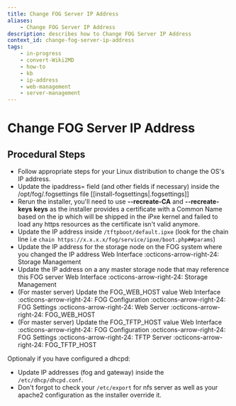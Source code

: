 ```yaml
---
title: Change FOG Server IP Address
aliases:
    - Change FOG Server IP Address
description: describes how to Change FOG Server IP Address
context_id: change-fog-server-ip-address
tags:
    - in-progress
    - convert-Wiki2MD
    - how-to
    - kb
    - ip-address
    - web-management
    - server-management
---
```



# Change FOG Server IP Address

## Procedural Steps

-   Follow appropriate steps for your Linux distribution to change the
    OS's IP address.
-   Update the ipaddress= field (and other fields if necessary) inside
    the /opt/fog/.fogsettings file [[install-fogsettings|.fogsettings]]
-   Rerun the installer, you'll need to use **\--recreate-CA** and
    **\--recreate-keys keys** as the installer provides a certificate
    with a Common Name based on the ip which will be shipped in the iPxe
    kernel and failed to load any https resources as the certificate
    isn't valid anymore.
-   Update the IP address inside `/tftpboot/default.ipxe` (look for the
    chain line i.e
    `chain https://x.x.x.x/fog/service/ipxe/boot.php##params`)
-   Update the IP address for the storage node on the FOG system where
    you changed the IP address Web Interface :octicons-arrow-right-24: Storage Management
-   Update the IP address on a any master storage node that may
    reference this FOG server Web Interface :octicons-arrow-right-24: Storage Management
-   (For master server) Update the FOG_WEB_HOST value Web Interface :octicons-arrow-right-24:
    FOG Configuration :octicons-arrow-right-24: FOG Settings :octicons-arrow-right-24: Web Server :octicons-arrow-right-24: FOG_WEB_HOST
-   (For master server) Update the FOG_TFTP_HOST value Web Interface :octicons-arrow-right-24:
    FOG Configuration :octicons-arrow-right-24: FOG Settings :octicons-arrow-right-24: TFTP Server :octicons-arrow-right-24: FOG_TFTP_HOST

Optionaly if you have configured a dhcpd:

-   Update IP addresses (fog and gateway) inside the
    `/etc/dhcp/dhcpd.conf`.
-   Don't forgot to check your `/etc/export` for nfs server as well as
    your apache2 configuration as the installer override it.
